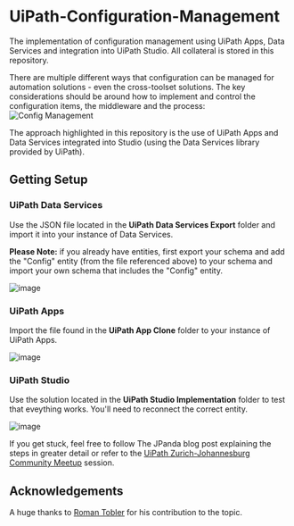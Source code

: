 # UiPath-Configuration-Management
The implementation of configuration management using UiPath Apps, Data Services and integration into UiPath Studio. All collateral is stored in this repository.

There are multiple different ways that configuration can be managed for automation solutions - even the cross-toolset solutions. The key considerations should be around how to implement and control the configuration items, the middleware and the process:
![Config Management](https://user-images.githubusercontent.com/26733937/172576827-068a3a79-bff9-481e-acce-f6e3be914aba.png)

The approach highlighted in this repository is the use of UiPath Apps and Data Services integrated into Studio (using the Data Services library provided by UiPath). 

## Getting Setup

### UiPath Data Services
Use the JSON file located in the **UiPath Data Services Export** folder and import it into your instance of Data Services. 

**Please Note:** if you already have entities, first export your schema and add the "Config" entity (from the file referenced above) to your schema and import your own schema that includes the "Config" entity.

![image](https://user-images.githubusercontent.com/26733937/172580369-34a0657b-c965-4bcb-a591-b77500a09bc5.png)

### UiPath Apps
Import the file found in the **UiPath App Clone** folder to your instance of UiPath Apps.

![image](https://user-images.githubusercontent.com/26733937/172580724-09507b3a-f5fd-4e2c-8124-412c0f2ee364.png)

### UiPath Studio
Use the solution located in the **UiPath Studio Implementation** folder to test that eveything works. You'll need to reconnect the correct entity.

![image](https://user-images.githubusercontent.com/26733937/172580596-c692d5c8-047f-409a-ae31-80e97bd704f7.png)

If you get stuck, feel free to follow The JPanda blog post explaining the steps in greater detail or refer to the <a href="https://community.uipath.com/events/details/uipath-johannesburg-presents-configuration-management-and-data-service-deep-dive/" target="_blank">UiPath Zurich-Johannesburg Community Meetup</a> session.

## Acknowledgements
A huge thanks to <a href="https://github.com/RomanRTNM" target="_blank">Roman Tobler</a> for his contribution to the topic.

